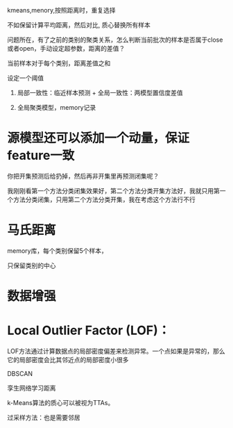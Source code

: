 kmeans,menory,按照距离时，重复选择

不如保留计算平均距离，然后对比, 质心替换所有样本

问题所在，有了之前的类别的聚类关系，怎么判断当前批次的样本是否属于close或者open，手动设定超参数，距离的差值？

当前样本对于每个类别，距离差值之和

设定一个阈值



1. 局部一致性：临近样本预测 + 全局一致性：两模型置信度差值

2. 全局聚类模型，memory记录


# 源模型还可以添加一个动量，保证feature一致

你把开集预测后给扔掉，然后再非开集里再预测闭集呢？

我刚刚看第一个方法分类闭集效果好，第二个方法分类开集方法好，我就只用第一个方法分类闭集，只用第二个方法分类开集，我在考虑这个方法行不行

# 马氏距离

memory库，每个类别保留5个样本，

只保留类别的中心
# 数据增强
# Local Outlier Factor (LOF)：
LOF方法通过计算数据点的局部密度偏差来检测异常。一个点如果是异常的，那么它的局部密度会比其邻近点的局部密度小很多

DBSCAN

孪生网络学习距离

k-Means算法的质心可以被视为TTAs。

过采样方法：也是需要邻居
